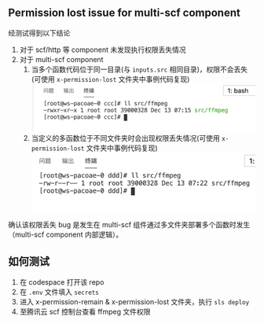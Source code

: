 ## Permission lost issue for multi-scf component

经测试得到以下结论

1. 对于 scf/http 等 component 未发现执行权限丢失情况
1. 对于 multi-scf component
    1. 当多个函数代码位于同一目录(与 `inputs.src` 相同目录)，权限不会丢失(可使用 `x-permission-lost` 文件夹中事例代码复现)
    ![](./ccc.png)
    1. 当定义的多函数位于不同文件夹时会出现权限丢失情况(可使用 `x-permission-lost` 文件夹中事例代码复现)
    ![](./ddd.png)

确认该权限丢失 bug 是发生在 multi-scf 组件通过多文件夹部署多个函数时发生（multi-scf component 内部逻辑）。

## 如何测试
1. 在 codespace 打开该 repo
1. 在 `.env` 文件填入 `secrets`
1. 进入 x-permission-remain & x-permission-lost 文件夹，执行 `sls deploy`
1. 至腾讯云 scf 控制台查看 ffmpeg 文件权限
